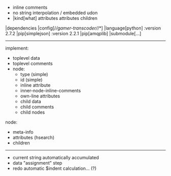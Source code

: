 * inline comments
* no string interpolation / embedded udon
* |kind[what] attributes
    attributes
    children

|dependencies
  |config[/*/gamer-transcoder/*/*]
    |language[python] :version 2.7.2
    |pip[simplejson]  :version 2.2.1
    |pip[amqplib]
    |submodule[...]



-------

implement:
 * toplevel data
 * toplevel comments
 * node:
   * type (simple)
   * id (simple)
   * inline attribute
   * inner-node-inline-comments
   * own-line attributes
   * child data
   * child comments
   * child nodes


node:
 * meta-info
 * attributes (hsearch)
 * children

-------

* current string automatically accumulated
* data "assignment" step
* redo automatic $indent calculation... (?)

